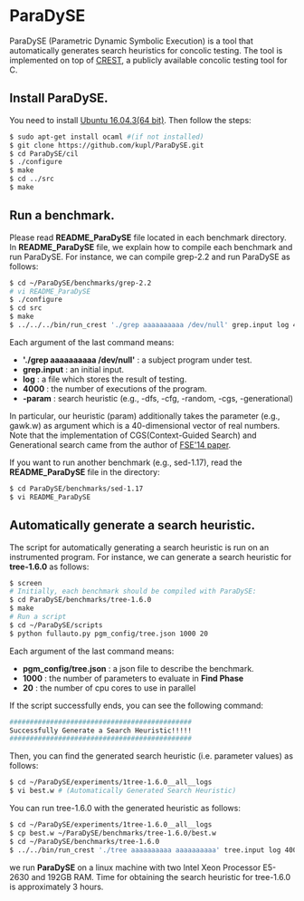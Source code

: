 # ParaDySE 

ParaDySE (Parametric Dynamic Symbolic Execution) is a tool 
that automatically generates search heuristics for concolic testing. 
The tool is implemented on top of [CREST][crest], 
a publicly available concolic testing tool for C.

## Install ParaDySE. 
You need to install [Ubuntu 16.04.3(64 bit)][ubuntu].
Then follow the steps:
```sh
$ sudo apt-get install ocaml #(if not installed) 
$ git clone https://github.com/kupl/ParaDySE.git 
$ cd ParaDySE/cil
$ ./configure
$ make
$ cd ../src
$ make
```

## Run a benchmark.
Please read **README\_ParaDySE** file located in each benchmark directory. 
In **README\_ParaDySE** file, we explain how to compile each benchmark and run ParaDySE.
For instance, we can compile grep-2.2 and run ParaDySE as follows:
```sh
$ cd ~/ParaDySE/benchmarks/grep-2.2 
# vi README_ParaDySE
$ ./configure
$ cd src
$ make
$ ../../../bin/run_crest './grep aaaaaaaaaa /dev/null' grep.input log 4000 -param grep.w
```
Each argument of the last command means:
-	**'./grep aaaaaaaaaa /dev/null'** : a subject program under test. 
-	**grep.input** : an initial input. 
-	**log** : a file which stores the result of testing.
-	**4000** : the number of executions of the program.
-	**-param** : search heuristic (e.g., -dfs, -cfg, -random, -cgs, -generational) 

In particular, our heuristic (param) additionally takes the parameter (e.g., gawk.w) as argument 
which is a 40-dimensional vector of real numbers. 
Note that the implementation of CGS(Context-Guided Search) and Generational search came from the author of [FSE'14 paper][FSE]. 

If you want to run another benchmark (e.g., sed-1.17), read the **README_ParaDySE** file in the directory:
```sh
$ cd ParaDySE/benchmarks/sed-1.17 
$ vi README_ParaDySE
```

## Automatically generate a search heuristic.
The script for automatically generating a search heuristic is run on an instrumented program. 
For instance, we can generate a search heuristic for **tree-1.6.0** as follows:
```sh
$ screen 
# Initially, each benchmark should be compiled with ParaDySE:
$ cd ParaDySE/benchmarks/tree-1.6.0
$ make
# Run a script
$ cd ~/ParaDySE/scripts
$ python fullauto.py pgm_config/tree.json 1000 20 
```

Each argument of the last command means:
-	**pgm_config/tree.json** : a json file to describe the benchmark.
-	**1000** : the number of parameters to evaluate in **Find Phase**
-	**20** : the number of cpu cores to use in parallel

If the script successfully ends, you can see the following command:
```sh
#############################################
Successfully Generate a Search Heuristic!!!!!
#############################################
```
Then, you can find the generated search heuristic (i.e. parameter values) as follows:
```sh
$ cd ~/ParaDySE/experiments/1tree-1.6.0__all__logs
$ vi best.w # (Automatically Generated Search Heuristic)
```
You can run tree-1.6.0 with the generated heuristic as follows: 
```sh
$ cd ~/ParaDySE/experiments/1tree-1.6.0__all__logs
$ cp best.w ~/ParaDySE/benchmarks/tree-1.6.0/best.w 
$ cd ~/ParaDySE/benchmarks/tree-1.6.0 
$ ../../bin/run_crest './tree aaaaaaaaaa aaaaaaaaaa' tree.input log 4000 -param best.w
```

we run **ParaDySE** on a linux machine with two Intel Xeon Processor E5-2630 and 192GB RAM. 
Time for obtaining the search heuristic for tree-1.6.0 is approximately 3 hours.  

[crest]: https://github.com/jburnim/crest
[ubuntu]: https://www.ubuntu.com/download/desktop
[FSE]: https://dl.acm.org/citation.cfm?id=2635872&CFID=1004243459&CFTOKEN=16632066
